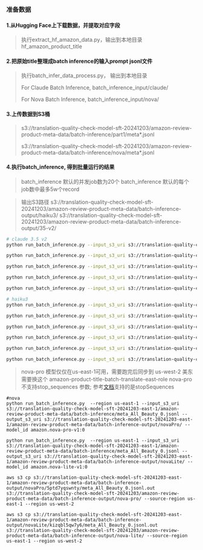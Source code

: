 ### 准备数据

#### 1.从Hugging Face上下载数据，并提取对应字段
> 执行extract_hf_amazon_data.py，输出到本地目录 hf_amazon_product_title

#### 2.把原始title整理成batch inference的输入prompt jsonl文件
> 执行batch_infer_data_process.py， 输出到本地目录 
>
> For Claude Batch Inference,  batch_inference_input/claude/
>
> For Nova Batch Inference,  batch_inference_input/nova/

#### 3.上传数据到S3桶 
> s3://translation-quality-check-model-sft-20241203/amazon-review-product-meta-data/batch-inference/part1/meta*.jsonl
>
> s3://translation-quality-check-model-sft-20241203/amazon-review-product-meta-data/batch-inference/nova/meta*.jsonl

#### 4.执行batch_inference, 得到批量运行的结果

> batch_inference 默认的并发job数为20个
> batch_inference 默认的每个job数中最多5w个record

> 输出S3路径 
>	s3://translation-quality-check-model-sft-20241203/amazon-review-product-meta-data/batch-inference-output/haiku3/
> 	s3://translation-quality-check-model-sft-20241203/amazon-review-product-meta-data/batch-inference-output/35-v2/

```bash
# claude 3.5 v2
python run_batch_inference.py --input_s3_uri s3://translation-quality-check-model-sft-20241203/amazon-review-product-meta-data/batch-inference/part2/meta_Amazon_Fashion_0.jsonl --output_s3_uri s3://translation-quality-check-model-sft-20241203/amazon-review-product-meta-data/batch-inference-output/c35/ --model_id anthropic.claude-3-5-sonnet-20241022-v2:0

python run_batch_inference.py --input_s3_uri s3://translation-quality-check-model-sft-20241203/amazon-review-product-meta-data/batch-inference/part2/meta_Amazon_Fashion_48000.jsonl --output_s3_uri s3://translation-quality-check-model-sft-20241203/amazon-review-product-meta-data/batch-inference-output/c35/ --model_id anthropic.claude-3-5-sonnet-20241022-v2:0

python run_batch_inference.py --input_s3_uri s3://translation-quality-check-model-sft-20241203/amazon-review-product-meta-data/batch-inference/part2/meta_Amazon_Fashion_96000.jsonl --output_s3_uri s3://translation-quality-check-model-sft-20241203/amazon-review-product-meta-data/batch-inference-output/c35/ --model_id anthropic.claude-3-5-sonnet-20241022-v2:0

python run_batch_inference.py --input_s3_uri s3://translation-quality-check-model-sft-20241203/amazon-review-product-meta-data/batch-inference/part2/meta_Appliances_0.jsonl --output_s3_uri s3://translation-quality-check-model-sft-20241203/amazon-review-product-meta-data/batch-inference-output/c35/ --model_id anthropic.claude-3-5-sonnet-20241022-v2:0

python run_batch_inference.py --input_s3_uri s3://translation-quality-check-model-sft-20241203/amazon-review-product-meta-data/batch-inference/part2/meta_Appliances_48000.jsonl --output_s3_uri s3://translation-quality-check-model-sft-20241203/amazon-review-product-meta-data/batch-inference-output/c35/ --model_id anthropic.claude-3-5-sonnet-20241022-v2:0

# haiku3
python run_batch_inference.py --input_s3_uri s3://translation-quality-check-model-sft-20241203/amazon-review-product-meta-data/batch-inference/part2/meta_Amazon_Fashion_0.jsonl --output_s3_uri s3://translation-quality-check-model-sft-20241203/amazon-review-product-meta-data/batch-inference-output/haiku3/ --model_id anthropic.claude-3-haiku-20240307-v1:0

python run_batch_inference.py --input_s3_uri s3://translation-quality-check-model-sft-20241203/amazon-review-product-meta-data/batch-inference/part2/meta_Amazon_Fashion_48000.jsonl --output_s3_uri s3://translation-quality-check-model-sft-20241203/amazon-review-product-meta-data/batch-inference-output/haiku3/ --model_id anthropic.claude-3-haiku-20240307-v1:0

python run_batch_inference.py --input_s3_uri s3://translation-quality-check-model-sft-20241203/amazon-review-product-meta-data/batch-inference/part2/meta_Amazon_Fashion_96000.jsonl --output_s3_uri s3://translation-quality-check-model-sft-20241203/amazon-review-product-meta-data/batch-inference-output/haiku3/ --model_id anthropic.claude-3-haiku-20240307-v1:0

python run_batch_inference.py --input_s3_uri s3://translation-quality-check-model-sft-20241203/amazon-review-product-meta-data/batch-inference/part2/meta_Appliances_0.jsonl --output_s3_uri s3://translation-quality-check-model-sft-20241203/amazon-review-product-meta-data/batch-inference-output/haiku3/ --model_id anthropic.claude-3-haiku-20240307-v1:0

python run_batch_inference.py --input_s3_uri s3://translation-quality-check-model-sft-20241203/amazon-review-product-meta-data/batch-inference/part2/meta_Appliances_48000.jsonl --output_s3_uri s3://translation-quality-check-model-sft-20241203/amazon-review-product-meta-data/batch-inference-output/haiku3/ --model_id anthropic.claude-3-haiku-20240307-v1:0

python run_batch_inference.py --input_s3_uri s3://translation-quality-check-model-sft-20241203/amazon-review-product-meta-data/batch-inference/part1/meta_All_Beauty_0.jsonl --output_s3_uri s3://translation-quality-check-model-sft-20241203/amazon-review-product-meta-data/batch-inference-output/haiku35/ --model_id anthropic.claude-3-5-haiku-20241022-v1:0

```

> nova-pro 模型仅仅在us-east-1可用，需要跑完后同步到 us-west-2
> 美东需要换这个 amazon-product-title-batch-translate-east-role
> nova-pro 不支持stop_sequences 参数; 参考[文档](https://docs.aws.amazon.com/nova/latest/userguide/complete-request-schema.html)支持的是stopSequences

```
#nova
python run_batch_inference.py  --region us-east-1 --input_s3_uri s3://translation-quality-check-model-sft-20241203-east-1/amazon-review-product-meta-data/batch-inference/meta_All_Beauty_0.jsonl --output_s3_uri s3://translation-quality-check-model-sft-20241203-east-1/amazon-review-product-meta-data/batch-inference-output/novaPro/ --model_id amazon.nova-pro-v1:0

python run_batch_inference.py  --region us-east-1 --input_s3_uri s3://translation-quality-check-model-sft-20241203-east-1/amazon-review-product-meta-data/batch-inference/meta_All_Beauty_0.jsonl --output_s3_uri s3://translation-quality-check-model-sft-20241203-east-1/amazon-review-product-meta-data/batch-inference-output/novaLite/ --model_id amazon.nova-lite-v1:0

aws s3 cp s3://translation-quality-check-model-sft-20241203-east-1/amazon-review-product-meta-data/batch-inference-output/novaPro/5ptd7yqswnty/meta_All_Beauty_0.jsonl.out s3://translation-quality-check-model-sft-20241203/amazon-review-product-meta-data/batch-inference-output/nova-pro/ --source-region us-east-1 --region us-west-2

aws s3 cp s3://translation-quality-check-model-sft-20241203-east-1/amazon-review-product-meta-data/batch-inference-output/novaLite/kizqbl5qw7y6/meta_All_Beauty_0.jsonl.out s3://translation-quality-check-model-sft-20241203/amazon-review-product-meta-data/batch-inference-output/nova-lite/ --source-region us-east-1 --region us-west-2

```

